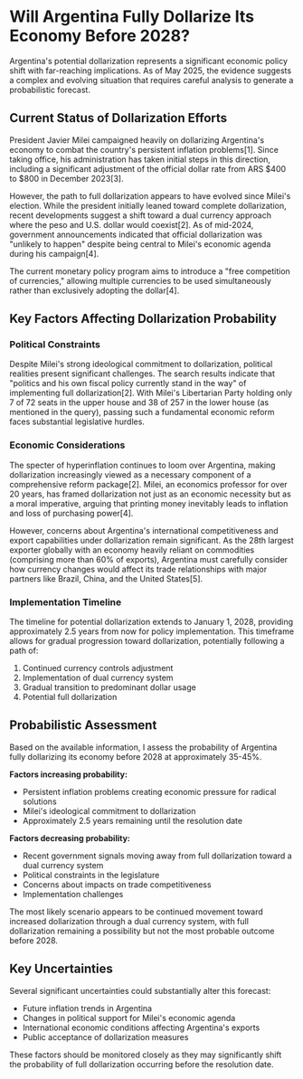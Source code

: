 # Will Argentina Fully Dollarize Its Economy Before 2028?

Argentina's potential dollarization represents a significant economic policy shift with far-reaching implications. As of May 2025, the evidence suggests a complex and evolving situation that requires careful analysis to generate a probabilistic forecast.

## Current Status of Dollarization Efforts

President Javier Milei campaigned heavily on dollarizing Argentina's economy to combat the country's persistent inflation problems[1]. Since taking office, his administration has taken initial steps in this direction, including a significant adjustment of the official dollar rate from ARS $400 to $800 in December 2023[3].

However, the path to full dollarization appears to have evolved since Milei's election. While the president initially leaned toward complete dollarization, recent developments suggest a shift toward a dual currency approach where the peso and U.S. dollar would coexist[2]. As of mid-2024, government announcements indicated that official dollarization was "unlikely to happen" despite being central to Milei's economic agenda during his campaign[4].

The current monetary policy program aims to introduce a "free competition of currencies," allowing multiple currencies to be used simultaneously rather than exclusively adopting the dollar[4].

## Key Factors Affecting Dollarization Probability

### Political Constraints

Despite Milei's strong ideological commitment to dollarization, political realities present significant challenges. The search results indicate that "politics and his own fiscal policy currently stand in the way" of implementing full dollarization[2]. With Milei's Libertarian Party holding only 7 of 72 seats in the upper house and 38 of 257 in the lower house (as mentioned in the query), passing such a fundamental economic reform faces substantial legislative hurdles.

### Economic Considerations

The specter of hyperinflation continues to loom over Argentina, making dollarization increasingly viewed as a necessary component of a comprehensive reform package[2]. Milei, an economics professor for over 20 years, has framed dollarization not just as an economic necessity but as a moral imperative, arguing that printing money inevitably leads to inflation and loss of purchasing power[4].

However, concerns about Argentina's international competitiveness and export capabilities under dollarization remain significant. As the 28th largest exporter globally with an economy heavily reliant on commodities (comprising more than 60% of exports), Argentina must carefully consider how currency changes would affect its trade relationships with major partners like Brazil, China, and the United States[5].

### Implementation Timeline

The timeline for potential dollarization extends to January 1, 2028, providing approximately 2.5 years from now for policy implementation. This timeframe allows for gradual progression toward dollarization, potentially following a path of:
1. Continued currency controls adjustment
2. Implementation of dual currency system
3. Gradual transition to predominant dollar usage
4. Potential full dollarization

## Probabilistic Assessment

Based on the available information, I assess the probability of Argentina fully dollarizing its economy before 2028 at approximately 35-45%.

**Factors increasing probability:**
- Persistent inflation problems creating economic pressure for radical solutions
- Milei's ideological commitment to dollarization
- Approximately 2.5 years remaining until the resolution date

**Factors decreasing probability:**
- Recent government signals moving away from full dollarization toward a dual currency system
- Political constraints in the legislature
- Concerns about impacts on trade competitiveness
- Implementation challenges

The most likely scenario appears to be continued movement toward increased dollarization through a dual currency system, with full dollarization remaining a possibility but not the most probable outcome before 2028.

## Key Uncertainties

Several significant uncertainties could substantially alter this forecast:
- Future inflation trends in Argentina
- Changes in political support for Milei's economic agenda
- International economic conditions affecting Argentina's exports
- Public acceptance of dollarization measures

These factors should be monitored closely as they may significantly shift the probability of full dollarization occurring before the resolution date.